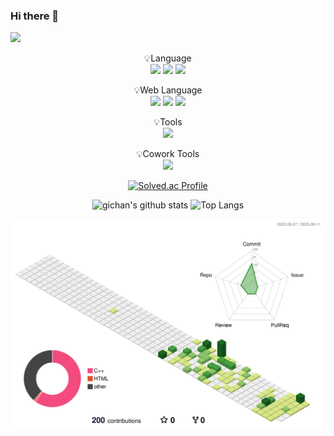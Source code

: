 ### Hi there 👋

<!--
**apg0001/apg0001** is a ✨ _special_ ✨ repository because its `README.md` (this file) appears on your GitHub profile.

Here are some ideas to get you started:

- 🔭 I’m currently working on ...
- 🌱 I’m currently learning ...
- 👯 I’m looking to collaborate on ...
- 🤔 I’m looking for help with ...
- 💬 Ask me about ...
- 📫 How to reach me: ...
- 😄 Pronouns: ...
- ⚡ Fun fact: ...
-->

<a href="https://blog.naver.com/codingramen" target="_blank"><img src="https://img.shields.io/badge/BLOG-282828?style=flat-square&logo=Notion&logoColor=white"/></a>

<p align="center" display="inline-block">
    💡Language <br>
    <img src="https://img.shields.io/badge/c-A8B9CC?style=for-the-badge&logo=c&logoColor=white">
    <img src="https://img.shields.io/badge/cplusplus-00599C?style=for-the-badge&logo=cplusplus&logoColor=white">
    <img src="https://img.shields.io/badge/python-3776AB?style=for-the-badge&logo=python&logoColor=white">
</p>

<p align="center" display="inline-block">
    💡Web Language <br>
    <img src="https://img.shields.io/badge/html5-E34F26?style=for-the-badge&logo=github&logoColor=white">
    <img src="https://img.shields.io/badge/css3-1572B6?style=for-the-badge&logo=github&logoColor=white">
    <img src="https://img.shields.io/badge/javascript-F7DF1E?style=for-the-badge&logo=github&logoColor=white">
</p>

<p align="center" display="inline-block">
    💡Tools <br>
    <img src="https://img.shields.io/badge/tensorflow-FF6F00?style=for-the-badge&logo=github&logoColor=white">
</p>

<p align="center" display="inline-block">
    💡Cowork Tools <br>
    <img src="https://img.shields.io/badge/Github-181717?style=for-the-badge&logo=github&logoColor=white">
</p>

<div align="center">

[![Solved.ac Profile](http://mazassumnida.wtf/api/v2/generate_badge?boj=apg0001)](https://solved.ac/apg0001/)    
    
</div>

<div align="center">

![gichan's github stats](https://github-readme-stats.vercel.app/api?username=apg0001&show_icons=true)
![Top Langs](https://github-readme-stats.vercel.app/api/top-langs/?username=apg0001&layout=compact&theme=onedark)
    
</div>

<div>

![](./profile-3d-contrib/profile-green-animate.svg)
    
</div>
